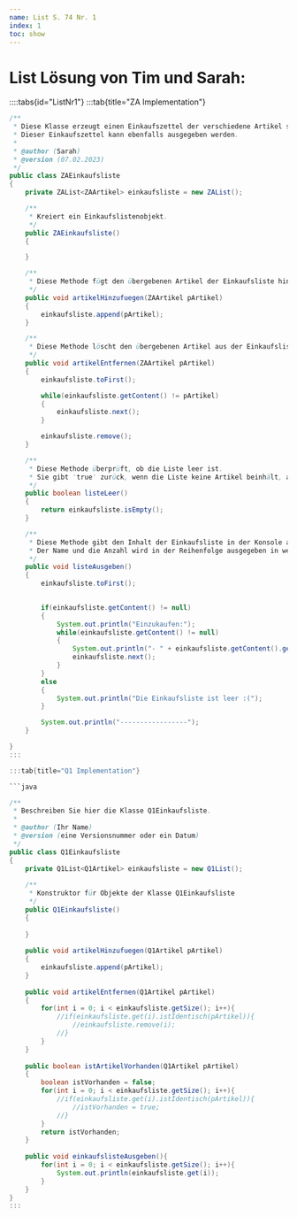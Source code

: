 ```yaml
---
name: List S. 74 Nr. 1
index: 1
toc: show
---
```


# List Lösung von Tim und Sarah:

::::tabs{id="ListNr1"}
:::tab{title="ZA Implementation"}

```java
/**
 * Diese Klasse erzeugt einen Einkaufszettel der verschiedene Artikel speichert.
 * Dieser Einkaufszettel kann ebenfalls ausgegeben werden.
 * 
 * @author (Sarah) 
 * @version (07.02.2023)
 */
public class ZAEinkaufsliste
{
    private ZAList<ZAArtikel> einkaufsliste = new ZAList();    

    /**
     * Kreiert ein Einkaufslistenobjekt.
     */
    public ZAEinkaufsliste()
    {

    }

    /**
     * Diese Methode fügt den übergebenen Artikel der Einkaufsliste hinten an.
     */
    public void artikelHinzufuegen(ZAArtikel pArtikel)
    {
        einkaufsliste.append(pArtikel);
    }

    /**
     * Diese Methode löscht den übergebenen Artikel aus der Einkaufsliste.
     */
    public void artikelEntfernen(ZAArtikel pArtikel)
    {
        einkaufsliste.toFirst();

        while(einkaufsliste.getContent() != pArtikel)
        {
            einkaufsliste.next();
        }

        einkaufsliste.remove();
    }

    /**
     * Diese Methode überprüft, ob die Liste leer ist.
     * Sie gibt 'true' zurück, wenn die Liste keine Artikel beinhält, ansonsten gibt die 'false' zurück.
     */
    public boolean listeLeer()
    {
        return einkaufsliste.isEmpty();
    }

    /**
     * Diese Methode gibt den Inhalt der Einkaufsliste in der Konsole aus.
     * Der Name und die Anzahl wird in der Reihenfolge ausgegeben in welcher sie in der Einkaufsliste gespeichert sind.
     */
    public void listeAusgeben()
    {
        einkaufsliste.toFirst();

    
        if(einkaufsliste.getContent() != null)
        {
            System.out.println("Einzukaufen:");
            while(einkaufsliste.getContent() != null)
            {
                System.out.println("- " + einkaufsliste.getContent().getName() + " (" + einkaufsliste.getContent().getAnzahl() + ")");
                einkaufsliste.next();
            }
        }
        else
        {
            System.out.println("Die Einkaufsliste ist leer :(");
        }

        System.out.println("-----------------");
    }

}
:::

:::tab{title="Q1 Implementation"}

```java

/**
 * Beschreiben Sie hier die Klasse Q1Einkaufsliste.
 * 
 * @author (Ihr Name) 
 * @version (eine Versionsnummer oder ein Datum)
 */
public class Q1Einkaufsliste
{
    private Q1List<Q1Artikel> einkaufsliste = new Q1List();
    
    /**
     * Konstruktor für Objekte der Klasse Q1Einkaufsliste
     */
    public Q1Einkaufsliste()
    {
        
    }
    
    public void artikelHinzufuegen(Q1Artikel pArtikel)
    {
        einkaufsliste.append(pArtikel);
    }
    
    public void artikelEntfernen(Q1Artikel pArtikel)
    {
        for(int i = 0; i < einkaufsliste.getSize(); i++){
            //if(einkaufsliste.get(i).istIdentisch(pArtikel)){
                //einkaufsliste.remove(i);
            //}
        }
    }
    
    public boolean istArtikelVorhanden(Q1Artikel pArtikel)
    {
        boolean istVorhanden = false;
        for(int i = 0; i < einkaufsliste.getSize(); i++){
            //if(einkaufsliste.get(i).istIdentisch(pArtikel)){
                //istVorhanden = true;
            //}
        }
        return istVorhanden;
    }
    
    public void einkaufslisteAusgeben(){
        for(int i = 0; i < einkaufsliste.getSize(); i++){
            System.out.println(einkaufsliste.get(i));
        }
    }
}
:::




